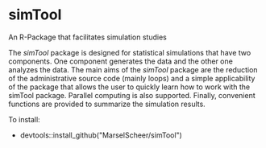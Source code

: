 simTool
=======

An R-Package that facilitates simulation studies

The *simTool* package is designed for statistical simulations that
have two components. One component generates the data and the other one
analyzes the data. The main aims of the *simTool* package are the reduction
of the administrative source code (mainly loops) and a simple applicability
of the package that allows the user to quickly learn how to work with the
simTool package. Parallel computing is also supported. Finally, convenient
functions are provided to summarize the simulation results.

To install:

* devtools::install_github("MarselScheer/simTool")
